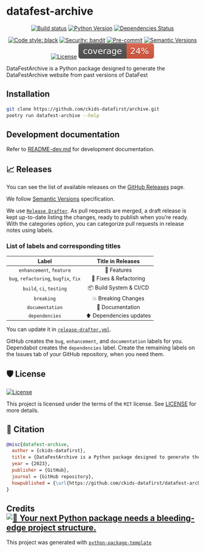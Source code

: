 # datafest-archive

<div align="center">

[![Build status](https://github.com/ckids-datafirst/datafest-archive/workflows/build/badge.svg?branch=master&event=push)](https://github.com/ckids-datafirst/datafest-archive/actions?query=workflow%3Abuild)
[![Python Version](https://img.shields.io/pypi/pyversions/datafest-archive.svg)](https://pypi.org/project/datafest-archive/)
[![Dependencies Status](https://img.shields.io/badge/dependencies-up%20to%20date-brightgreen.svg)](https://github.com/ckids-datafirst/datafest-archive/pulls?utf8=%E2%9C%93&q=is%3Apr%20author%3Aapp%2Fdependabot)

[![Code style: black](https://img.shields.io/badge/code%20style-black-000000.svg)](https://github.com/psf/black)
[![Security: bandit](https://img.shields.io/badge/security-bandit-green.svg)](https://github.com/PyCQA/bandit)
[![Pre-commit](https://img.shields.io/badge/pre--commit-enabled-brightgreen?logo=pre-commit&logoColor=white)](https://github.com/ckids-datafirst/datafest-archive/blob/master/.pre-commit-config.yaml)
[![Semantic Versions](https://img.shields.io/badge/%20%20%F0%9F%93%A6%F0%9F%9A%80-semantic--versions-e10079.svg)](https://github.com/ckids-datafirst/datafest-archive/releases)
[![License](https://img.shields.io/github/license/ckids-datafirst/datafest-archive)](https://github.com/ckids-datafirst/datafest-archive/blob/master/LICENSE)
![Coverage Report](assets/images/coverage.svg)

</div>

DataFestArchive is a Python package designed to generate the DataFestArchive website from past versions of DataFest

## Installation

```bash
git clone https://github.com/ckids-datafirst/archive.git
poetry run datafest-archive --help
```

## Development documentation

Refer to [README-dev.md](README-dev.md) for development documentation.

## 📈 Releases

You can see the list of available releases on the [GitHub Releases](https://github.com/ckids-datafirst/datafest-archive/releases) page.

We follow [Semantic Versions](https://semver.org/) specification.

We use [`Release Drafter`](https://github.com/marketplace/actions/release-drafter). As pull requests are merged, a draft release is kept up-to-date listing the changes, ready to publish when you’re ready. With the categories option, you can categorize pull requests in release notes using labels.

### List of labels and corresponding titles

|               **Label**               |  **Title in Releases**  |
| :-----------------------------------: | :---------------------: |
|       `enhancement`, `feature`        |       🚀 Features       |
| `bug`, `refactoring`, `bugfix`, `fix` | 🔧 Fixes & Refactoring  |
|       `build`, `ci`, `testing`        | 📦 Build System & CI/CD |
|              `breaking`               |   💥 Breaking Changes   |
|            `documentation`            |    📝 Documentation     |
|            `dependencies`             | ⬆️ Dependencies updates |

You can update it in [`release-drafter.yml`](https://github.com/ckids-datafirst/datafest-archive/blob/master/.github/release-drafter.yml).

GitHub creates the `bug`, `enhancement`, and `documentation` labels for you. Dependabot creates the `dependencies` label. Create the remaining labels on the Issues tab of your GitHub repository, when you need them.

## 🛡 License

[![License](https://img.shields.io/github/license/ckids-datafirst/datafest-archive)](https://github.com/ckids-datafirst/datafest-archive/blob/master/LICENSE)

This project is licensed under the terms of the `MIT` license. See [LICENSE](https://github.com/ckids-datafirst/datafest-archive/blob/master/LICENSE) for more details.

## 📃 Citation

```bibtex
@misc{datafest-archive,
  author = {ckids-datafirst},
  title = {DataFestArchive is a Python package designed to generate the DataFestArchive website from past versions of DataFest},
  year = {2023},
  publisher = {GitHub},
  journal = {GitHub repository},
  howpublished = {\url{https://github.com/ckids-datafirst/datafest-archive}}
}
```

## Credits [![🚀 Your next Python package needs a bleeding-edge project structure.](https://img.shields.io/badge/python--package--template-%F0%9F%9A%80-brightgreen)](https://github.com/TezRomacH/python-package-template)

This project was generated with [`python-package-template`](https://github.com/TezRomacH/python-package-template)
